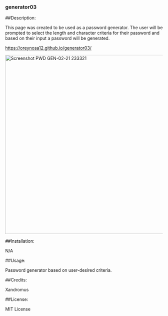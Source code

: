 ### generator03

##Description:

This page was created to be used as a password generator. The user will be prompted to select the length and character criteria for their password and based on their input a password will be generated.

https://oreynosa12.github.io/generator03/


<img width="571" alt="Screenshot PWD GEN-02-21 233321" src="https://user-images.githubusercontent.com/121472588/220522788-12c8eebc-f200-431b-bb1f-cbaaf17a3b7c.png">



##Installation:

N/A

##Usage:

Password generator based on user-desired criteria.

##Credits:

Xandromus

##License:

MIT License
